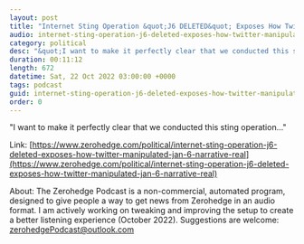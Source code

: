 ```yaml
---
layout: post
title: "Internet Sting Operation &quot;J6 DELETED&quot; Exposes How Twitter Manipulated Jan. 6 Narrative &quot;In Real Time&quot;"
audio: internet-sting-operation-j6-deleted-exposes-how-twitter-manipulated-jan-6-narrative-real-0
category: political
desc: "&quot;I want to make it perfectly clear that we conducted this sting operation...&quot;"
duration: 00:11:12
length: 672
datetime: Sat, 22 Oct 2022 03:00:00 +0000
tags: podcast
guid: internet-sting-operation-j6-deleted-exposes-how-twitter-manipulated-jan-6-narrative-real-0
order: 0
---
```

&quot;I want to make it perfectly clear that we conducted this sting operation...&quot;

Link: [https://www.zerohedge.com/political/internet-sting-operation-j6-deleted-exposes-how-twitter-manipulated-jan-6-narrative-real](https://www.zerohedge.com/political/internet-sting-operation-j6-deleted-exposes-how-twitter-manipulated-jan-6-narrative-real)

About: The Zerohedge Podcast is a non-commercial, automated program, designed to give people a way to get news from Zerohedge in an audio format.  I am actively working on tweaking and improving the setup to create a better listening experience (October 2022).  Suggestions are welcome: [zerohedgePodcast@outlook.com](mailto:zerohedgePodcast@outlook.com)